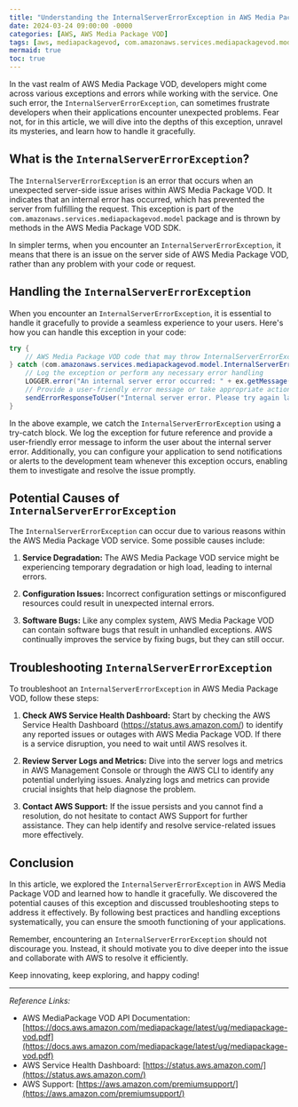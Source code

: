 ```yaml
---
title: "Understanding the InternalServerErrorException in AWS Media Package VOD"
date: 2024-03-24 09:00:00 -0000
categories: [AWS, AWS Media Package VOD]
tags: [aws, mediapackagevod, com.amazonaws.services.mediapackagevod.model]
mermaid: true
toc: true
---
```



In the vast realm of AWS Media Package VOD, developers might come across various exceptions and errors while working with the service. One such error, the `InternalServerErrorException`, can sometimes frustrate developers when their applications encounter unexpected problems. Fear not, for in this article, we will dive into the depths of this exception, unravel its mysteries, and learn how to handle it gracefully.

## What is the `InternalServerErrorException`?

The `InternalServerErrorException` is an error that occurs when an unexpected server-side issue arises within AWS Media Package VOD. It indicates that an internal error has occurred, which has prevented the server from fulfilling the request. This exception is part of the `com.amazonaws.services.mediapackagevod.model` package and is thrown by methods in the AWS Media Package VOD SDK.

In simpler terms, when you encounter an `InternalServerErrorException`, it means that there is an issue on the server side of AWS Media Package VOD, rather than any problem with your code or request.

## Handling the `InternalServerErrorException`

When you encounter an `InternalServerErrorException`, it is essential to handle it gracefully to provide a seamless experience to your users. Here's how you can handle this exception in your code:

```java
try {
    // AWS Media Package VOD code that may throw InternalServerErrorException
} catch (com.amazonaws.services.mediapackagevod.model.InternalServerErrorException ex) {
    // Log the exception or perform any necessary error handling
    LOGGER.error("An internal server error occurred: " + ex.getMessage());
    // Provide a user-friendly error message or take appropriate action
    sendErrorResponseToUser("Internal server error. Please try again later.");
}
```

In the above example, we catch the `InternalServerErrorException` using a try-catch block. We log the exception for future reference and provide a user-friendly error message to inform the user about the internal server error. Additionally, you can configure your application to send notifications or alerts to the development team whenever this exception occurs, enabling them to investigate and resolve the issue promptly.

## Potential Causes of `InternalServerErrorException`

The `InternalServerErrorException` can occur due to various reasons within the AWS Media Package VOD service. Some possible causes include:

1. **Service Degradation:** The AWS Media Package VOD service might be experiencing temporary degradation or high load, leading to internal errors.

2. **Configuration Issues:** Incorrect configuration settings or misconfigured resources could result in unexpected internal errors.

3. **Software Bugs:** Like any complex system, AWS Media Package VOD can contain software bugs that result in unhandled exceptions. AWS continually improves the service by fixing bugs, but they can still occur.

## Troubleshooting `InternalServerErrorException`

To troubleshoot an `InternalServerErrorException` in AWS Media Package VOD, follow these steps:

1. **Check AWS Service Health Dashboard:** Start by checking the AWS Service Health Dashboard (https://status.aws.amazon.com/) to identify any reported issues or outages with AWS Media Package VOD. If there is a service disruption, you need to wait until AWS resolves it.

2. **Review Server Logs and Metrics:** Dive into the server logs and metrics in AWS Management Console or through the AWS CLI to identify any potential underlying issues. Analyzing logs and metrics can provide crucial insights that help diagnose the problem.

3. **Contact AWS Support:** If the issue persists and you cannot find a resolution, do not hesitate to contact AWS Support for further assistance. They can help identify and resolve service-related issues more effectively.

## Conclusion

In this article, we explored the `InternalServerErrorException` in AWS Media Package VOD and learned how to handle it gracefully. We discovered the potential causes of this exception and discussed troubleshooting steps to address it effectively. By following best practices and handling exceptions systematically, you can ensure the smooth functioning of your applications.

Remember, encountering an `InternalServerErrorException` should not discourage you. Instead, it should motivate you to dive deeper into the issue and collaborate with AWS to resolve it efficiently.

Keep innovating, keep exploring, and happy coding!

---
*Reference Links:*

- AWS MediaPackage VOD API Documentation: [https://docs.aws.amazon.com/mediapackage/latest/ug/mediapackage-vod.pdf](https://docs.aws.amazon.com/mediapackage/latest/ug/mediapackage-vod.pdf)
- AWS Service Health Dashboard: [https://status.aws.amazon.com/](https://status.aws.amazon.com/)
- AWS Support: [https://aws.amazon.com/premiumsupport/](https://aws.amazon.com/premiumsupport/)